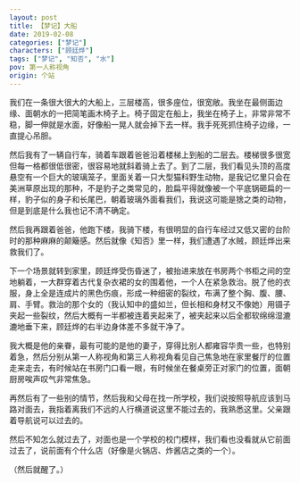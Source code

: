 ```yaml
---
layout: post
title: 【梦记】大船
date: 2019-02-08
categories: ["梦记"]
characters: ["顾廷烨"]
tags: ["梦记", "知否", "水"]
pov: 第一人称视角
origin: 个站
---
```


我们在一条很大很大的大船上，三层楼高，很多座位，很宽敞。我坐在最侧面边缘、面朝水的一把简笔画木椅子上。椅子固定在船上，我坐在椅子上，非常非常不稳，脚一伸就是水面，好像船一晃人就会掉下去一样。我手死死抓住椅子边缘，一直提心吊胆。

然后我有了一辆自行车，骑着车跟着爸爸沿着楼梯上到船的二层去。楼梯很多很宽但每一格都很低很密，很容易地就斜着骑上去了。到了二层，我们看见头顶的高度悬空有一个巨大的玻璃笼子，里面关着一只大型猫科野生动物，是我记忆里只会在美洲草原出现的那种，不是豹子之类常见的，脸扁平得就像被一个平底锅砸扁的一样，豹子似的身子和长尾巴，朝着玻璃外面看我们，我说这可能是猞之类的动物，但是到底是什么我也记不清不确定。

然后我再跟着爸爸，他跑下楼，我骑下楼，有很明显的自行车经过又低又密的台阶时的那种麻麻的颠簸感。然后就像《知否》里一样，我们遭遇了水贼，顾廷烨出来救我们了。

下一个场景就转到家里，顾廷烨受伤昏迷了，被抬进来放在书房两个书柜之间的空地躺着，一大群穿着古代复杂衣裙的女的围着他，一个人在紧急救治。脱了他的衣服，身上全是连成片的黑色伤痕，形成一种细密的裂纹，布满了整个胸、腹、腰、肩、手臂。救治的那个女的（我认知中的盛如兰，但长相和身材又不像她）用镊子夹起一些裂纹，然后大概有一半都被连着夹起来了，被夹起来以后全都软绵绵湿漉漉地垂下来，顾廷烨的右半边身体差不多就干净了。

我大概是他的亲眷，最有可能的是他的妻子，穿得比别人都雍容华贵一些，也特别着急，然后分别从第一人称视角和第三人称视角看见自己焦急地在家里餐厅的位置走来走去，有时候站在书房门口看一眼，有时候坐在餐桌旁正对家门的位置，面朝厨房唉声叹气非常焦急。

再然后有了一些别的情节，然后我和父母在找一所学校，我们说按照导航应该到马路对面去，我指着离我们不远的人行横道说这里不能过去的，我熟悉这里。父亲跟着导航说可以过去的。

然后不知怎么就过去了，对面也是一个学校的校门模样，我们看也没看就从它前面过去了，说前面有个什么店（好像是火锅店、炸酱店之类的一个）。

（然后就醒了。）